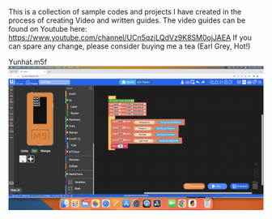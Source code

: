 This is a collection of sample codes and projects I have created in the process of creating Video and written guides.
The video guides can be found on Youtube here: https://www.youtube.com/channel/UCn5qzjLQdVz9K8SM0ojJAEA
If you can spare any change, please consider buying me a tea (Earl Grey, Hot!)


Yunhat.m5f
<img src="Images/Screenshot 2023-09-24 at 08.42.56.png">
